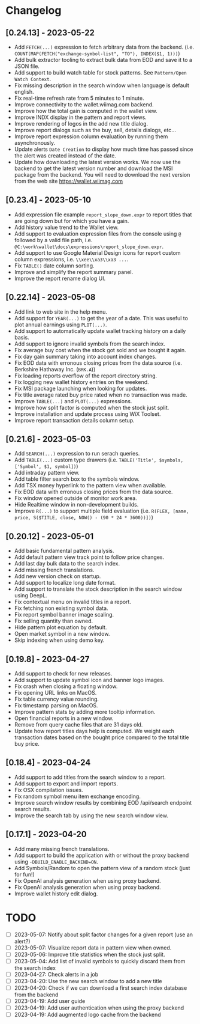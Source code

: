 # Changelog

## [0.24.13] - 2023-05-22
- Add `FETCH(...)` expression to fetch arbitrary data from the backend. (i.e. `COUNT(MAP(FETCH("exchange-symbol-list", "TO"), INDEX($1, 1)))`)
- Add bulk extractor tooling to extract bulk data from EOD and save it to a JSON file.
- Add support to build watch table for stock patterns. See `Pattern/Open Watch Context`.
- Fix missing description in the search window when language is default english.
- Fix real-time refresh rate from 5 minutes to 1 minute.
- Improve connectivity to the wallet.wiimag.com backend.
- Improve how the total gain is computed in the wallet view.
- Improve INDX display in the pattern and report views.
- Improve rendering of logos in the add new title dialog.
- Improve report dialogs such as the buy, sell, details dialogs, etc...
- Improve report expression column evaluation by running them asynchronously.
- Update alerts `Date Creation` to display how much time has passed since the alert was created instead of the date.
- Update how downloading the latest version works. We now use the backend to get the latest version number and download the MSI package from the backend. You will need to download the next version from the web site https://wallet.wiimag.com

## [0.23.4] - 2023-05-10
- Add expression file example `report_slope_down.expr` to report titles that are going down but for which you have a gain.
- Add history value trend to the Wallet view.
- Add support to evaluation expression files from the console using `@` followed by a valid file path, i.e. `@C:\work\wallet\docs\expressions\report_slope_down.expr`.
- Add support to use Google Material Design icons for report custom column expressions, i.e. `\\xee\\xa3\\xa3 ...`.
- Fix `TABLE()` date column sorting.
- Improve and simplify the report summary panel.
- Improve the report rename dialog UI.

## [0.22.14] - 2023-05-08
- Add link to web site in the help menu.
- Add support for `YEAR(...)` to get the year of a date. This was useful to plot annual earnings using `PLOT(...)`.
- Add support to automatically update wallet tracking history on a daily basis.
- Add support to ignore invalid symbols from the search index.
- Fix average buy cost when the stock got sold and we bought it again.
- Fix day gain summary taking into account index changes.
- Fix EOD data with erronous closing prices from the data source (i.e. Berkshire Hathaway Inc. (`BRK.A`))
- Fix loading reports overflow of the report directory string.
- Fix logging new wallet history entries on the weekend.
- Fix MSI package launching when looking for updates.
- Fix title average rated buy price rated when no transaction was made.
- Improve `TABLE(...)` and `PLOT(...)` expressions.
- Improve how split factor is computed when the stock just split.
- Improve installation and update process using WiX Toolset.
- Improve report transaction details column setup.

## [0.21.6] - 2023-05-03
- Add `SEARCH(...)` expression to run serach queries.
- Add `TABLE(...)` custom type drawers (i.e. `TABLE('Title', $symbols, ['Symbol', $1, symbol])`) 
- Add intraday pattern view.
- Add table filter search box to the symbols window.
- Add TSX money hyperlink to the pattern view when available.
- Fix EOD data with erronous closing prices from the data source.
- Fix window opened outside of monitor work area.
- Hide Realtime window in non-development builds.
- Improve `R(...)` to support multiple field evaluation (i.e. `R(FLEX, [name, price, S($TITLE, close, NOW() - (90 * 24 * 3600))])`)

## [0.20.12] - 2023-05-01
- Add basic fundamental pattern analysis.
- Add default pattern view track point to follow price changes.
- Add last day bulk data to the search index.
- Add missing french translations.
- Add new version check on startup.
- Add support to localize long date format.
- Add support to translate the stock description in the search window using DeepL.
- Fix contextual menu on invalid titles in a report.
- Fix fetching non existing symbol data.
- Fix report symbol banner image scaling.
- Fix selling quantity than owned.
- Hide pattern plot equation by default.
- Open market symbol in a new window.
- Skip indexing when using demo key.

## [0.19.8] - 2023-04-27
- Add support to check for new releases.
- Add support to update symbol icon and banner logo images.
- Fix crash when closing a floating window.
- Fix opening URL links on MacOS.
- Fix table currency value rounding.
- Fix timestamp parsing on MacOS.
- Improve pattern stats by adding more tooltip information.
- Open financial reports in a new window.
- Remove from query cache files that are 31 days old.
- Update how report titles days help is computed. We weight each transaction dates based on the bought price compared to the total title buy price.

## [0.18.4] - 2023-04-24
- Add support to add titles from the search window to a report.
- Add support to export and import reports.
- Fix OSX compilation issues.
- Fix random symbol menu item exchange encoding.
- Improve search window results by combining EOD /api/search endpoint search results.
- Improve the search tab by using the new search window view.

## [0.17.1] - 2023-04-20
- Add many missing french translations.
- Add support to build the application with or without the proxy backend using `-DBUILD_ENABLE_BACKEND=ON`.
- Add Symbols/Random to open the pattern view of a random stock (just for fun!)
- Fix OpenAI analysis generation when using proxy backend.
- Fix OpenAI analysis generation when using proxy backend.
- Improve wallet history edit dialog.

# TODO
- [ ] 2023-05-07: Notify about split factor changes for a given report (use an alert?)
- [ ] 2023-05-07: Visualize report data in pattern view when owned.
- [ ] 2023-05-06: Improve title statistics when the stock just split.
- [ ] 2023-05-04: Add list of invalid symbols to quickly discard them from the search index
- [ ] 2023-04-27: Check alerts in a job
- [ ] 2023-04-20: Use the new search window to add a new title
- [ ] 2023-04-20: Check if we can download a first search index database from the backend
- [ ] 2023-04-19: Add user guide
- [ ] 2023-04-19: Add user authentication when using the proxy backend
- [ ] 2023-04-19: Add augmented logo cache from the backend
